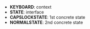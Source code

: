 - **KEYBOARD**: context
- **STATE**: interface
- **CAPSLOCKSTATE**: 1st concrete state
- **NORMALSTATE**: 2nd concrete state
